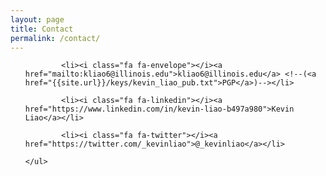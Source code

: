 ```yaml
---
layout: page
title: Contact
permalink: /contact/
---
```


<div class="center">
    <ul class="list-unstyled">

            <li><i class="fa fa-envelope"></i><a href="mailto:kliao6@illinois.edu">kliao6@illinois.edu</a> <!--(<a href="{{site.url}}/keys/kevin_liao_pub.txt">PGP</a>)--></li>

            <li><i class="fa fa-linkedin"></i><a href="https://www.linkedin.com/in/kevin-liao-b497a980">Kevin Liao</a></li>

            <li><i class="fa fa-twitter"></i><a href="https://twitter.com/_kevinliao">@_kevinliao</a></li>

    </ul>
</div>
